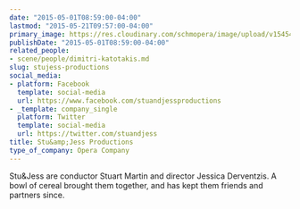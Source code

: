```yaml
---
date: "2015-05-01T08:59:00-04:00"
lastmod: "2015-05-21T09:57:00-04:00"
primary_image: https://res.cloudinary.com/schmopera/image/upload/v1545409169/media/webhook-uploads/1430485073773/Xb939Qts.jpeg.jpeg
publishDate: "2015-05-01T08:59:00-04:00"
related_people:
- scene/people/dimitri-katotakis.md
slug: stujess-productions
social_media:
- platform: Facebook
  template: social-media
  url: https://www.facebook.com/stuandjessproductions
- _template: company_single
  platform: Twitter
  template: social-media
  url: https://twitter.com/stuandjess
title: Stu&amp;Jess Productions
type_of_company: Opera Company
---
```


Stu&Jess are conductor Stuart Martin and director Jessica Derventzis. A bowl of cereal brought them together, and has kept them friends and partners since.
